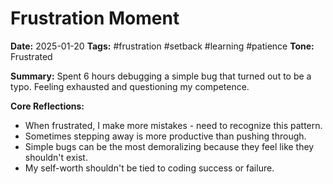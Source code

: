 # Frustration Moment
**Date:** 2025-01-20
**Tags:** #frustration #setback #learning #patience
**Tone:** Frustrated

**Summary:**
Spent 6 hours debugging a simple bug that turned out to be a typo. Feeling exhausted and questioning my competence.

**Core Reflections:**
- When frustrated, I make more mistakes - need to recognize this pattern.
- Sometimes stepping away is more productive than pushing through.
- Simple bugs can be the most demoralizing because they feel like they shouldn't exist.
- My self-worth shouldn't be tied to coding success or failure.
